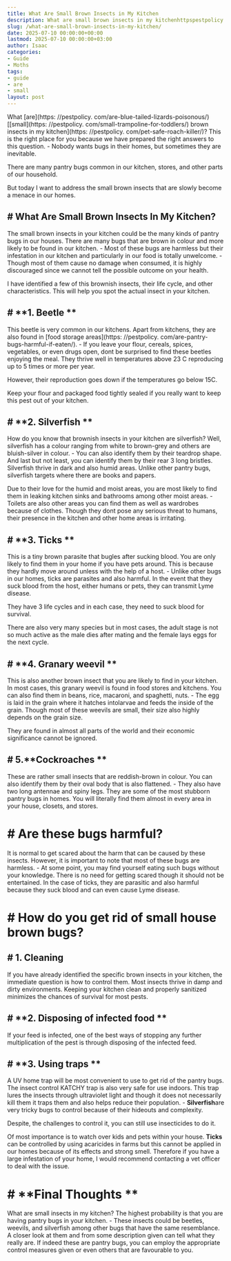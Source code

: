 ```yaml
---
title: What Are Small Brown Insects in My Kitchen
description: What are small brown insects in my kitchenhttpspestpolicy.compet-safe-roach-killer ? This is the right place for you because we have prepared the right...
slug: /what-are-small-brown-insects-in-my-kitchen/
date: 2025-07-10 00:00:00+00:00
lastmod: 2025-07-10 00:00:00+03:00
author: Isaac
categories:
- Guide
- Moths
tags:
- guide
- are
- small
layout: post
---
```


What [are](https: //pestpolicy. com/are-blue-tailed-lizards-poisonous/) [[small](https: //pestpolicy. com/small-trampoline-for-toddlers/) brown insects in my kitchen](https: //pestpolicy. com/pet-safe-roach-killer/)? This is the right place for you because we have prepared the right answers to this question. - Nobody wants bugs in their homes, but sometimes they are inevitable.

There are many pantry bugs common in our kitchen, stores, and other parts of our household.

But today I want to address the small brown insects that are slowly become a menace in our homes.

## # **What Are Small Brown Insects In My Kitchen?**

The small brown insects in your kitchen could be the many kinds of pantry bugs in our houses. There are many bugs that are brown in colour and more likely to be found in our kitchen. - Most of these bugs are harmless but their infestation in our kitchen and particularly in our food is totally unwelcome. - Though most of them cause no damage when consumed, it is highly discouraged since we cannot tell the possible outcome on your health.

I have identified a few of this brownish insects, their life cycle, and other characteristics. This will help you spot the actual insect in your kitchen.

## # **1. Beetle **

This beetle is very common in our kitchens. Apart from kitchens, they are also found in [food storage areas](https: //pestpolicy. com/are-pantry-bugs-harmful-if-eaten/). - If you leave your flour, cereals, spices, vegetables, or even drugs open, dont be surprised to find these beetles enjoying the meal. They thrive well in temperatures above 23 C reproducing up to 5 times or more per year.

However, their reproduction goes down if the temperatures go below 15C.

Keep your flour and packaged food tightly sealed if you really want to keep this pest out of your kitchen.

## # **2. Silverfish **

How do you know that brownish insects in your kitchen are silverfish? Well, silverfish has a colour ranging from white to brown-grey and others are bluish-silver in colour. - You can also identify them by their teardrop shape. And last but not least, you can identify them by their rear 3 long bristles. Silverfish thrive in dark and also humid areas. Unlike other pantry bugs, silverfish targets where there are books and papers.

Due to their love for the humid and moist areas, you are most likely to find them in leaking kitchen sinks and bathrooms among other moist areas. - Toilets are also other areas you can find them as well as wardrobes because of clothes. Though they dont pose any serious threat to humans, their presence in the kitchen and other home areas is irritating.

## # **3. Ticks **

This is a tiny brown parasite that bugles after sucking blood. You are only likely to find them in your home if you have pets around. This is because they hardly move around unless with the help of a host. - Unlike other bugs in our homes, ticks are parasites and also harmful. In the event that they suck blood from the host, either humans or pets, they can transmit Lyme disease.

They have 3 life cycles and in each case, they need to suck blood for survival.

There are also very many species but in most cases, the adult stage is not so much active as the male dies after mating and the female lays eggs for the next cycle.

## # **4. Granary weevil **

This is also another brown insect that you are likely to find in your kitchen. In most cases, this granary weevil is found in food stores and kitchens. You can also find them in beans, rice, macaroni, and spaghetti, nuts. - The egg is laid in the grain where it hatches intolarvae and feeds the inside of the grain. Though most of these weevils are small, their size also highly depends on the grain size.

They are found in almost all parts of the world and their economic significance cannot be ignored.

## # 5.**Cockroaches **

These are rather small insects that are reddish-brown in colour. You can also identify them by their oval body that is also flattened. - They also have two long antennae and spiny legs. They are some of the most stubborn pantry bugs in homes. You will literally find them almost in every area in your house, closets, and stores.

# # **Are these bugs harmful?**

It is normal to get scared about the harm that can be caused by these insects. However, it is important to note that most of these bugs are harmless. - At some point, you may find yourself eating such bugs without your knowledge. There is no need for getting scared though it should not be entertained. In the case of ticks, they are parasitic and also harmful because they suck blood and can even cause Lyme disease.

# # **How do you get rid of small house brown bugs?**

## # **1. Cleaning**

If you have already identified the specific brown insects in your kitchen, the immediate question is how to control them. Most insects thrive in damp and dirty environments. Keeping your kitchen clean and properly sanitized minimizes the chances of survival for most pests.

## # **2. Disposing of infected food **

If your feed is infected, one of the best ways of stopping any further multiplication of the pest is through disposing of the infected feed.

## # **3. Using traps **

A UV home trap will be most convenient to use to get rid of the pantry bugs. The insect control KATCHY trap is also very safe for use indoors. This trap lures the insects through ultraviolet light and though it does not necessarily kill them it traps them and also helps reduce their population. - **Silverfish**are very tricky bugs to control because of their hideouts and complexity.

Despite, the challenges to control it, you can still use insecticides to do it.

Of most importance is to watch over kids and pets within your house. **Ticks** can be controlled by using acaricides in farms but this cannot be applied in our homes because of its effects and strong smell. Therefore if you have a large infestation of your home, I would recommend contacting a vet officer to deal with the issue.

# # **Final Thoughts **

What are small insects in my kitchen? The highest probability is that you are having pantry bugs in your kitchen. - These insects could be beetles, weevils, and silverfish among other bugs that have the same resemblance. A closer look at them and from some description given can tell what they really are. If indeed these are pantry bugs, you can employ the appropriate control measures given or even others that are favourable to you.
